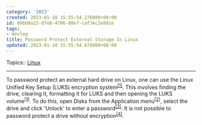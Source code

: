 ```yaml
---
category: '2023'
created: 2023-01-10 15:55:54.276000+00:00
id: 89bb0a23-d7e8-4706-80e7-caf34c2e891e
tags:
- devlog
title: Password Protect External Storage In Linux
updated: 2023-01-10 15:55:54.676000+00:00
---
```

   
Topics:: [Linux](../topics/linux.md)   
   
   
---   
   
To password protect an external hard drive on Linux, one can use the Linux Unified Key Setup (LUKS) encryption system<sup class="text-zinc-500"><a href="https://opensource.com/article/21/3/encryption-luks" target="_blank" rel="noopener noreferrer">[1]</a></sup>. This involves finding the drive, clearing it, formatting it for LUKS and then opening the LUKS volume<sup class="text-zinc-500"><a href="https://opensource.com/article/21/3/encryption-luks" target="_blank" rel="noopener noreferrer">[1]</a></sup>. To do this, open Disks from the Application menu<sup class="text-zinc-500"><a href="https://www.technewstoday.com/how-to-password-protect-external-hard-drive" target="_blank" rel="noopener noreferrer">[2]</a></sup>, select the drive and click 'Unlock' to enter a password<sup class="text-zinc-500"><a href="https://superuser.com/questions/1576354/protecting-documents-on-external-hdd" target="_blank" rel="noopener noreferrer">[3]</a></sup>. It is not possible to password protect a drive without encryption<sup class="text-zinc-500"><a href="https://www.linuxquestions.org/questions/linux-hardware-18/password-protect-external-hard-drive-4175693571" target="_blank" rel="noopener noreferrer">[4]</a></sup>.